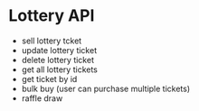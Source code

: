 <!-- @format -->

# Lottery API

- sell lottery tcket
- update lottery ticket
- delete lottery ticket
- get all lottery tickets
- get ticket by id
- bulk buy (user can purchase multiple tickets)
- raffle draw
